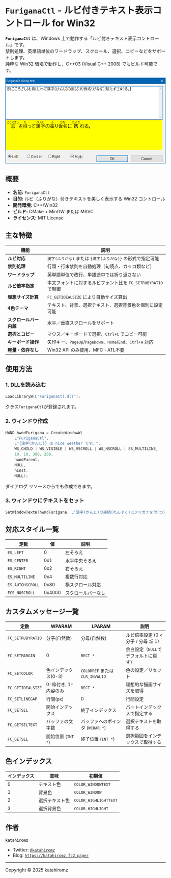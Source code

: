 ﻿# `FuriganaCtl` - ルビ付きテキスト表示コントロール for Win32

**`FuriganaCtl`** は、Windows 上で動作する「ルビ付きテキスト表示コントロール」です。  
禁則処理、英単語単位のワードラップ、スクロール、選択、コピーなどをサポートします。  
純粋な Win32 環境で動作し、C++03 (Visual C++ 2008) でもビルド可能です。

![スクリーンショット](img/screenshot.png "スクリーンショット")

## 概要

- **名前:** `FuriganaCtl`
- **目的:** ルビ（ふりがな）付きテキストを美しく表示する Win32 コントロール
- **開発環境:** C++/Win32
- **ビルド:** CMake + MinGW または MSVC
- **ライセンス:** MIT License

## 主な特徴

| 機能                   | 説明                                                          |
|------------------------|---------------------------------------------------------------|
| **ルビ対応**           | `漢字(ふりがな)` または `{漢字(ふりがな)}` の形式で指定可能   |
| **禁則処理**           | 行頭・行末禁則を自動処理（句読点、カッコ類など）              |
| **ワードラップ**       | 英単語単位で改行、単語途中では折り返さない                    |
| **ルビ倍率指定**       | 本文フォントに対するルビフォント比を `FC_SETRUBYRATIO` で制御 |
| **理想サイズ計算**     | `FC_GETIDEALSIZE` により自動サイズ算出                        |
| **4色テーマ**          | テキスト、背景、選択テキスト、選択背景色を個別に設定可能      |
| **スクロールバー内蔵** | 水平／垂直スクロールをサポート                                |
| **選択とコピー**       | マウス／キーボードで選択、`Ctrl+C` でコピー可能               |
| **キーボード操作**     | 矢印キー、`PageUp`/`PageDown`、`Home`/`End`、`Ctrl+A` 対応    |
| **軽量・依存なし**     | Win32 API のみ使用、MFC・ATL不要                              |

## 使用方法

### 1. DLLを読み込む

```cpp
LoadLibraryW(L"FuriganaCtl.dll");
```

クラス`FuriganaCtl`が登録されます。

### 2. ウィンドウ作成

```cpp
HWND hwndFurigana = CreateWindowW(
    L"FuriganaCtl",
    L"{漢字(かんじ)} は nice weather です。",
    WS_CHILD | WS_VISIBLE | WS_VSCROLL | WS_HSCROLL | ES_MULTILINE,
    10, 10, 300, 200,
    hwndParent,
    NULL,
    hInst,
    NULL);
```

ダイアログ リソースからでも作成できます。

### 3. ウィンドウにテキストをセット

```cpp
SetWindowTextW(hwndFurigana, L"漢字(かんじ)の連続(れんぞく)にフリガナを付(つ)けられます。");
```

## 対応スタイル一覧

| 定数              |     値 | 説明               |
| ----------------- | ------ | ------------------ |
| `ES_LEFT`         |      0 | 左そろえ           |
| `ES_CENTER`       |    0x1 | 水平中央そろえ     |
| `ES_RIGHT`        |    0x2 | 右そろえ           |
| `ES_MULTILINE`    |    0x4 | 複数行対応         |
| `ES_AUTOHSCROLL`  |   0x80 | 横スクロール対応   |
| `FCS_NOSCROLL`    | 0x4000 | スクロールバーなし |

## カスタムメッセージ一覧

| 定数              | WPARAM               | LPARAM                          | 説明                                 |
| ----------------- | -------------------- | ------------------------------- | -------------------------------------|
| `FC_SETRUBYRATIO` | 分子(自然数)         | 分母(自然数)                    | ルビ倍率設定 (0 < 分子 / 分母 ≦ 1)  |
| `FC_SETMARGIN`    | 0                    | `RECT *`                        | 余白設定（`NULL`でデフォルトに戻す） |
| `FC_SETCOLOR`     | 色インデックス(0-3)  | `COLORREF` または `CLR_INVALID` | 色の設定／リセット                   |
| `FC_GETIDEALSIZE` | 0=枠付き, 1=内容のみ | `RECT *`                        | 理想的な描画サイズを取得             |
| `FC_SETLINEGAP`   | 行間(px)             | 0                               | 行間設定                             |
| `FC_SETSEL`       | 開始インデックス     | 終了インデックス                | パートインデックスで指定する         |
| `FC_GETSELTEXT`   | バッファの文字数     | バッファへのポインタ (`WCHAR *`)| 選択テキストを取得する               |
| `FC_GETSEL`       | 開始位置 (`INT *`)   | 終了位置 (`INT *`)              | 選択範囲をインデックスで取得する     |

## 色インデックス

| インデックス | 意味           | 初期値                |
| ------------ | -------------- | --------------------- |
| 0            | テキスト色     | `COLOR_WINDOWTEXT`    |
| 1            | 背景色         | `COLOR_WINDOW`        |
| 2            | 選択テキスト色 | `COLOR_HIGHLIGHTTEXT` |
| 3            | 選択背景色     | `COLOR_HIGHLIGHT`     |

## 作者

**`katahiromz`**

* Twitter: [`@katahiromz`](https://twitter.com/katahiromz)
* Blog: [`https://katahiromz.fc2.page/`](https://katahiromz.fc2.page/)

---
Copyright &copy; 2025 katahiromz
